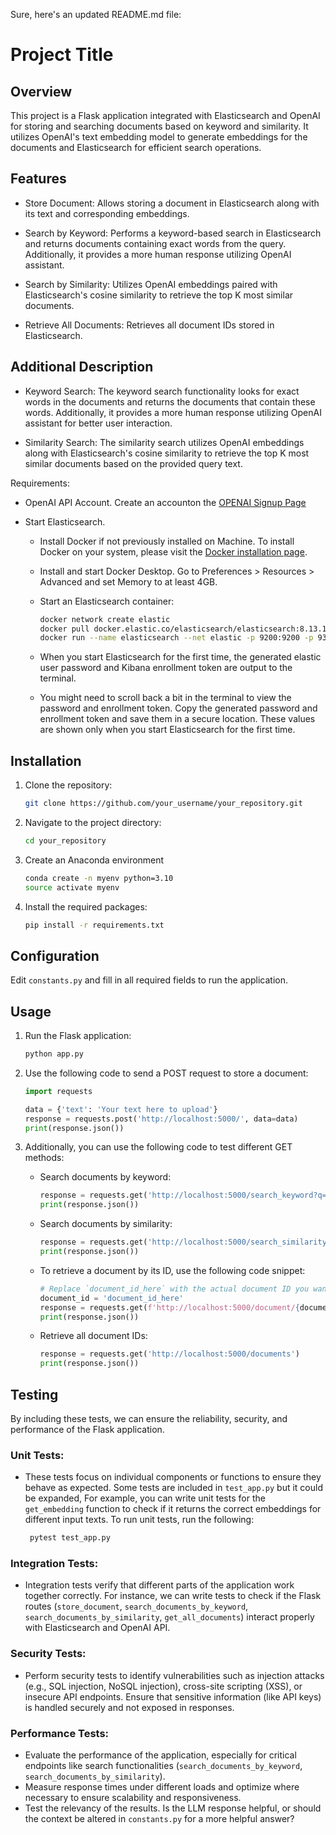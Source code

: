 Sure, here's an updated README.md file:

# Project Title

## Overview
This project is a Flask application integrated with Elasticsearch and OpenAI for storing and searching documents based on keyword and similarity. It utilizes OpenAI's text embedding model to generate embeddings for the documents and Elasticsearch for efficient search operations.

## Features
 - Store Document: Allows storing a document in Elasticsearch along with its text and corresponding embeddings.

 - Search by Keyword: Performs a keyword-based search in Elasticsearch and returns documents containing exact words from the query. Additionally, it provides a more human response utilizing OpenAI assistant.

 - Search by Similarity: Utilizes OpenAI embeddings paired with Elasticsearch's cosine similarity to retrieve the top K most similar documents.

 - Retrieve All Documents: Retrieves all document IDs stored in Elasticsearch.

## Additional Description
- Keyword Search: The keyword search functionality looks for exact words in the documents and returns the documents that contain these words. Additionally, it provides a more human response utilizing OpenAI assistant for better user interaction.

- Similarity Search: The similarity search utilizes OpenAI embeddings along with Elasticsearch's cosine similarity to retrieve the top K most similar documents based on the provided query text.

Requirements:
- OpenAI API Account. Create an accounton the [OPENAI Signup Page](https://platform.openai.com/signup)

- Start Elasticsearch.
  - Install Docker if not previously installed on Machine.
  To install Docker on your system, please visit the [Docker installation page](https://docs.docker.com/get-docker/).

  - Install and start Docker Desktop. Go to Preferences > Resources > Advanced and set Memory to at least 4GB. 
  - Start an Elasticsearch container:
    ```bash
    docker network create elastic
    docker pull docker.elastic.co/elasticsearch/elasticsearch:8.13.1
    docker run --name elasticsearch --net elastic -p 9200:9200 -p 9300:9300 -e "discovery.type=single-node" -t docker.elastic.co/elasticsearch/elasticsearch:8.13.1
      ```
  - When you start Elasticsearch for the first time, the generated elastic user password and Kibana enrollment token are output to the terminal. 
  - You might need to scroll back a bit in the terminal to view the password and enrollment token.
Copy the generated password and enrollment token and save them in a secure location. These values are shown only when you start Elasticsearch for the first time.

## Installation
1. Clone the repository:
   ```bash
   git clone https://github.com/your_username/your_repository.git
   ```

2. Navigate to the project directory:
   ```bash
   cd your_repository
   ```

3. Create an Anaconda environment
   ```bash
   conda create -n myenv python=3.10
   source activate myenv
   ```

3. Install the required packages:
   ```bash
   pip install -r requirements.txt
   ```

## Configuration
Edit `constants.py` and fill in all required fields to run the application.

## Usage
1. Run the Flask application:
   ```bash
   python app.py
   ```

2. Use the following code to send a POST request to store a document:
   ```python
   import requests

   data = {'text': 'Your text here to upload'}
   response = requests.post('http://localhost:5000/', data=data)
   print(response.json())
   ```

3. Additionally, you can use the following code to test different GET methods:
   - Search documents by keyword:
     ```python
     response = requests.get('http://localhost:5000/search_keyword?q=your_query_here')
     print(response.json())
     ```

   - Search documents by similarity:
     ```python
     response = requests.get('http://localhost:5000/search_similarity?q=your_query_here')
     print(response.json())
     ```
     
   - To retrieve a document by its ID, use the following code snippet:

     ```python
     # Replace `document_id_here` with the actual document ID you want to retrieve
     document_id = 'document_id_here'
     response = requests.get(f'http://localhost:5000/document/{document_id}')
     print(response.json())
     ```

   - Retrieve all document IDs:
     ```python
     response = requests.get('http://localhost:5000/documents')
     print(response.json())
     ```

## Testing

By including these tests, we can ensure the reliability, security, and performance of the Flask application.

### Unit Tests:
- These tests focus on individual components or functions to ensure they behave as expected. Some tests are included in `test_app.py` but it could be expanded, For example, you can write unit tests for the `get_embedding` function to check if it returns the correct embeddings for different input texts.
To run unit tests, run the following:
   ```bash
    pytest test_app.py
   ```
### Integration Tests:
- Integration tests verify that different parts of the application work together correctly. For instance, we can write tests to check if the Flask routes (`store_document`, `search_documents_by_keyword`, `search_documents_by_similarity`, `get_all_documents`) interact properly with Elasticsearch and OpenAI API.

### Security Tests: 
- Perform security tests to identify vulnerabilities such as injection attacks (e.g., SQL injection, NoSQL injection), cross-site scripting (XSS), or insecure API endpoints. Ensure that sensitive information (like API keys) is handled securely and not exposed in responses.

### Performance Tests: 
- Evaluate the performance of the application, especially for critical endpoints like search functionalities (`search_documents_by_keyword`, `search_documents_by_similarity`). 
- Measure response times under different loads and optimize where necessary to ensure scalability and responsiveness.
- Test the relevancy of the results. Is the LLM response helpful, or should the context be altered in `constants.py` for a more helpful answer?

